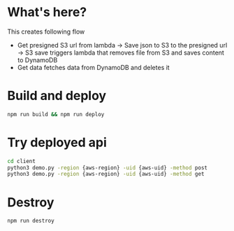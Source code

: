 # What's here?

This creates following flow

- Get presigned S3 url from lambda -> Save json to S3 to the presigned url -> S3 save triggers lambda that removes file from S3 and saves content to DynamoDB
- Get data fetches data from DynamoDB and deletes it

# Build and deploy

```bash
npm run build && npm run deploy
```


# Try deployed api

```bash
cd client
python3 demo.py -region {aws-region} -uid {aws-uid} -method post
python3 demo.py -region {aws-region} -uid {aws-uid} -method get
```

# Destroy

```bash
npm run destroy
```
